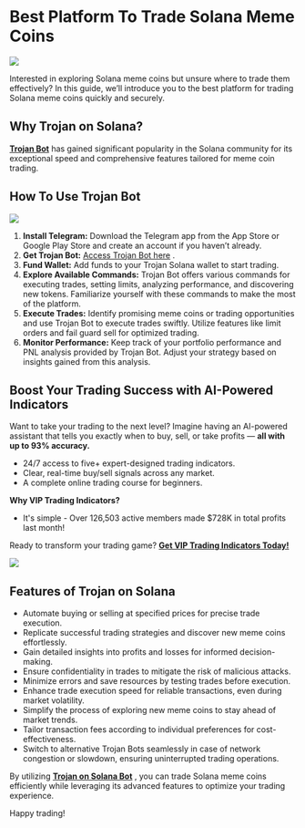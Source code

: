 # Best Platform To Trade Solana Meme Coins

![](https://miro.medium.com/v2/1*DiB-IKLEBDW7QF4EA4Y0Xw.png)

Interested in exploring Solana meme coins but unsure where to trade them effectively? In this guide, we’ll introduce you to the best platform for trading Solana meme coins quickly and securely.

## Why Trojan on Solana?

[**Trojan Bot**](https://t.me/solana_trojanbot?start=r-corokere)
has gained significant popularity in the Solana community for its exceptional speed and comprehensive features tailored for meme coin trading.

## How To Use Trojan Bot

![](https://miro.medium.com/v2/1*wmrWFVVfUlCdvUFj9yrLXQ.png)

1. **Install Telegram:**
   Download the Telegram app from the App Store or Google Play Store and create an account if you haven’t already.
2. **Get Trojan Bot:**
   [Access Trojan Bot here](https://t.me/solana_trojanbot?start=r-corokere)
   .
3. **Fund Wallet:**
   Add funds to your Trojan Solana wallet to start trading.
4. **Explore Available Commands:**
   Trojan Bot offers various commands for executing trades, setting limits, analyzing performance, and discovering new tokens. Familiarize yourself with these commands to make the most of the platform.
5. **Execute Trades:**
   Identify promising meme coins or trading opportunities and use Trojan Bot to execute trades swiftly. Utilize features like limit orders and fail guard sell for optimized trading.
6. **Monitor Performance:**
   Keep track of your portfolio performance and PNL analysis provided by Trojan Bot. Adjust your strategy based on insights gained from this analysis.

## Boost Your Trading Success with AI-Powered Indicators

Want to take your trading to the next level? Imagine having an AI-powered assistant that tells you exactly when to buy, sell, or take profits —
**all with up to 93% accuracy.**

* 24/7 access to five+ expert-designed trading indicators.
* Clear, real-time buy/sell signals across any market.
* A complete online trading course for beginners.

**Why VIP Trading Indicators?**

* It's simple - Over 126,503 active members made $728K in total profits last month!

Ready to transform your trading game?
[**Get VIP Trading Indicators Today!**](https://vipindicators.xyz)

![](https://vipindicators.xyz/3.png)

## Features of Trojan on Solana

* Automate buying or selling at specified prices for precise trade execution.
* Replicate successful trading strategies and discover new meme coins effortlessly.
* Gain detailed insights into profits and losses for informed decision-making.
* Ensure confidentiality in trades to mitigate the risk of malicious attacks.
* Minimize errors and save resources by testing trades before execution.
* Enhance trade execution speed for reliable transactions, even during market volatility.
* Simplify the process of exploring new meme coins to stay ahead of market trends.
* Tailor transaction fees according to individual preferences for cost-effectiveness.
* Switch to alternative Trojan Bots seamlessly in case of network congestion or slowdown, ensuring uninterrupted trading operations.

By utilizing
[**Trojan on Solana Bot**](https://t.me/solana_trojanbot?start=r-corokere)
, you can trade Solana meme coins efficiently while leveraging its advanced features to optimize your trading experience.

Happy trading!